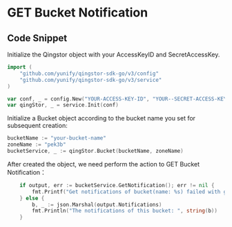 # GET Bucket Notification

## Code Snippet

Initialize the Qingstor object with your AccessKeyID and SecretAccessKey.

```go
import (
	"github.com/yunify/qingstor-sdk-go/v3/config"
	"github.com/yunify/qingstor-sdk-go/v3/service"
)

var conf, _ = config.New("YOUR-ACCESS-KEY-ID", "YOUR--SECRET-ACCESS-KEY")
var qingStor, _ = service.Init(conf)
```

Initialize a Bucket object according to the bucket name you set for subsequent creation:

```go
bucketName := "your-bucket-name"
zoneName := "pek3b"
bucketService, _ := qingStor.Bucket(bucketName, zoneName)
```

After created the object, we need perform the action to GET Bucket Notification：

```go
	if output, err := bucketService.GetNotification(); err != nil {
		fmt.Printf("Get notifications of bucket(name: %s) failed with given error: %s\n", bucketName, err)
	} else {
		b, _ := json.Marshal(output.Notifications)
		fmt.Println("The notifications of this bucket: ", string(b))
	}
```